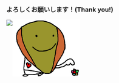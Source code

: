 ### よろしくお願いします！(Thank you!)

<a href="https://github.com/anuraghazra/github-readme-stats/blob/master/readme_ja.md">
  <img align="left" src="https://github-readme-stats.vercel.app/api?username=sachiko-kame&count_private=true&show_icons=true&theme=radical" />
</a><img height=150 align="left" src="https://github.com/sachiko-kame/sachiko-kame/blob/master/aa.png?raw=true" />
   
